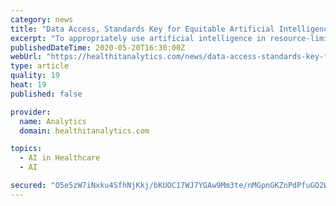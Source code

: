 ```yaml
---
category: news
title: "Data Access, Standards Key for Equitable Artificial Intelligence Use"
excerpt: "To appropriately use artificial intelligence in resource-limited settings, the global health community must support rapid data access and develop ethical standards."
publishedDateTime: 2020-05-20T16:30:00Z
webUrl: "https://healthitanalytics.com/news/data-access-standards-key-for-equitable-artificial-intelligence-use"
type: article
quality: 19
heat: 19
published: false

provider:
  name: Analytics
  domain: healthitanalytics.com

topics:
  - AI in Healthcare
  - AI

secured: "O5e5zW7iNxku4SfhNjKkj/bKUOC17WJ7YGAw9Mm3te/nMGpnGKZnPdPfuGO2WKGmFrtEfXD6AYKv2t4yIU4ivbKPL+raOe5Y4Byi3XtGkZXXcCrn9rv52aihACJ5ZzPHeelNcwj4myFLjQQB44vDGHE01NMF1lJCc/Vp+2gfA4G6KRaSfwevQyDVv2wc7oGG0IvBt7dYjOeoyNwtOl0btq/e/XPXi7UybEZ0uHU1h5+WEjp+3GZbQJrSQXRQCgnc/vielZva4VrbMTSKfl70W1k4gDrvdbQC9xfKtN4ut8TrMnyv9t4pluWcrQglLoF2nxBg23heHcv715TWDkYynzK5mLO0T8DUxT0dYSIZAW92Yse9amtypBoRFJi0cDMrA9rODi9dveg5/KI5uoLe+1vnTnKo3qGhnvw+21KTrDNmbZT9Zv4oEUKO8LSl8M+SPiPpSbgLZmpeNre5YWQNhJCsbmKyRR+rEPBxktD2VrY=;bd+KB6nrHbpuxjHpIb76qQ=="
---
```


